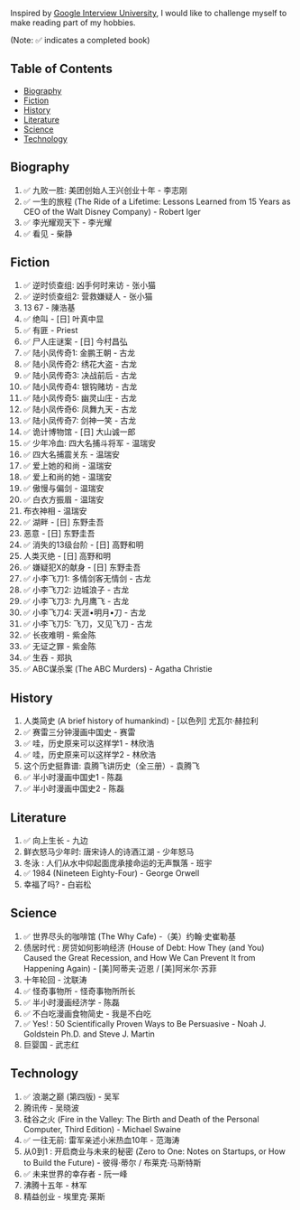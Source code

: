 Inspired by [Google Interview University](https://github.com/jwasham/google-interview-university/blob/master/README.md), I would like to challenge myself to make reading part of my hobbies. 

(Note: :white_check_mark: indicates a completed book)

## Table of Contents

- [Biography](#biography)
- [Fiction](#fiction)
- [History](#history)
- [Literature](#literature)
- [Science](#science)
- [Technology](#technology)

## Biography
1. :white_check_mark: 九败一胜: 美团创始人王兴创业十年 - 李志刚
1. :white_check_mark: 一生的旅程 (The Ride of a Lifetime: Lessons Learned from 15 Years as CEO of the Walt Disney Company) - Robert Iger
1. :white_check_mark: 李光耀观天下 - 李光耀
1. :white_check_mark: 看见 - 柴静

## Fiction
1. :white_check_mark: 逆时侦查组: 凶手何时来访 - 张小猫
2. :white_check_mark: 逆时侦查组2: 营救嫌疑人 - 张小猫
3. 13 67 - 陳浩基
4. :white_check_mark: 绝叫 - [日] 叶真中显
5. :white_check_mark: 有匪 - Priest
6. :white_check_mark: 尸人庄谜案 - [日] 今村昌弘
7. :white_check_mark: 陆小凤传奇1: 金鹏王朝 - 古龙
8. :white_check_mark: 陆小凤传奇2: 绣花大盗 - 古龙
9. :white_check_mark: 陆小凤传奇3: 决战前后 - 古龙
10. :white_check_mark: 陆小凤传奇4: 银钩赌坊 - 古龙
11. :white_check_mark: 陆小凤传奇5: 幽灵山庄 - 古龙
12. :white_check_mark: 陆小凤传奇6: 凤舞九天 - 古龙
13. :white_check_mark: 陆小凤传奇7: 剑神一笑 - 古龙
14. :white_check_mark: 诡计博物馆 - [日] 大山诚一郎
15. :white_check_mark: 少年冷血: 四大名捕斗将军 - 温瑞安
16. :white_check_mark: 四大名捕震关东 - 温瑞安
17. :white_check_mark: 爱上她的和尚 - 温瑞安
18. :white_check_mark: 爱上和尚的她 - 温瑞安
19. :white_check_mark: 傲慢与偏剑 - 温瑞安
20. :white_check_mark: 白衣方振眉 - 温瑞安
21. 布衣神相 - 温瑞安
22. :white_check_mark: 湖畔 - [日] 东野圭吾
23. 恶意 - [日] 东野圭吾
24. :white_check_mark: 消失的13级台阶 - [日] 高野和明
25. 人类灭绝 - [日] 高野和明
26. :white_check_mark: 嫌疑犯X的献身 - [日] 东野圭吾
27. :white_check_mark: 小李飞刀1: 多情剑客无情剑 - 古龙
28. :white_check_mark: 小李飞刀2: 边城浪子 - 古龙
29. :white_check_mark: 小李飞刀3: 九月鹰飞 - 古龙
30. :white_check_mark: 小李飞刀4: 天涯•明月•刀 - 古龙
31. :white_check_mark: 小李飞刀5: 飞刀，又见飞刀 - 古龙
32. :white_check_mark: 长夜难明 - 紫金陈
33. :white_check_mark: 无证之罪 - 紫金陈
34. :white_check_mark: 生吞 - 郑执
35. :white_check_mark: ABC谋杀案 (The ABC Murders) - Agatha Christie

## History
1. 人类简史 (A brief history of humankind) - [以色列] 尤瓦尔·赫拉利
1. :white_check_mark: 赛雷三分钟漫画中国史 - 赛雷
1. :white_check_mark: 哇，历史原来可以这样学1 - 林欣浩
1. :white_check_mark: 哇，历史原来可以这样学2 - 林欣浩
3. 这个历史挺靠谱: 袁腾飞讲历史（全三册）- 袁腾飞
4. :white_check_mark: 半小时漫画中国史1 - 陈磊
5. :white_check_mark: 半小时漫画中国史2 - 陈磊

## Literature
1. :white_check_mark: 向上生长 - 九边
1. 鲜衣怒马少年时: 唐宋诗人的诗酒江湖 - 少年怒马
1. 冬泳 : 人们从水中仰起面庞承接命运的无声飘落 - 班宇
1. :white_check_mark: 1984 (Nineteen Eighty-Four) - George Orwell
1. 幸福了吗? - 白岩松

## Science
1. :white_check_mark: 世界尽头的咖啡馆 (The Why Cafe) -（美）约翰·史崔勒基
1. 债居时代 : 房贷如何影响经济 (House of Debt: How They (and You) Caused the Great Recession, and How We Can Prevent It from Happening Again) - [美]阿蒂夫·迈恩 / [美]阿米尔·苏菲
1. 十年轮回 - 沈联涛
1. :white_check_mark: 怪奇事物所 - 怪奇事物所所长
1. :white_check_mark: 半小时漫画经济学 - 陈磊
1. :white_check_mark: 不白吃漫画食物简史 - 我是不白吃
1. :white_check_mark: Yes! : 50 Scientifically Proven Ways to Be Persuasive - Noah J. Goldstein Ph.D. and Steve J. Martin
1. 巨婴国 - 武志红

## Technology
1. :white_check_mark: 浪潮之巅 (第四版) - 吴军
1. 腾讯传 - 吴晓波
1. 硅谷之火 (Fire in the Valley: The Birth and Death of the Personal Computer, Third Edition) - Michael Swaine
1. :white_check_mark: 一往无前: 雷军亲述小米热血10年 - 范海涛
1. 从0到1 : 开启商业与未来的秘密 (Zero to One: Notes on Startups, or How to Build the Future) - 彼得·蒂尔 / 布莱克·马斯特斯
1. :white_check_mark: 未来世界的幸存者 - 阮一峰
1. 沸腾十五年 - 林军
1. 精益创业 - 埃里克·莱斯
